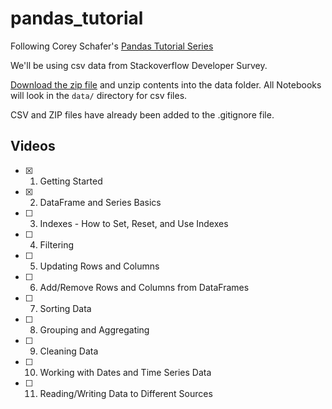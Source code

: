 # pandas_tutorial

Following Corey Schafer's [Pandas Tutorial Series](https://www.youtube.com/playlist?list=PL-osiE80TeTsWmV9i9c58mdDCSskIFdDS)

We'll be using csv data from Stackoverflow Developer Survey.

[Download the zip file](https://insights.stackoverflow.com/survey) and unzip contents into the data folder. All Notebooks will look in the `data/` directory for csv files.

CSV and ZIP files have already been added to the .gitignore file.

## Videos

- [x] 1. Getting Started
- [x] 2. DataFrame and Series Basics
- [ ] 3. Indexes - How to Set, Reset, and Use Indexes
- [ ] 4. Filtering
- [ ] 5. Updating Rows and Columns
- [ ] 6. Add/Remove Rows and Columns from DataFrames
- [ ] 7. Sorting Data
- [ ] 8. Grouping and Aggregating
- [ ] 9. Cleaning Data
- [ ] 10. Working with Dates and Time Series Data
- [ ] 11. Reading/Writing Data to Different Sources
